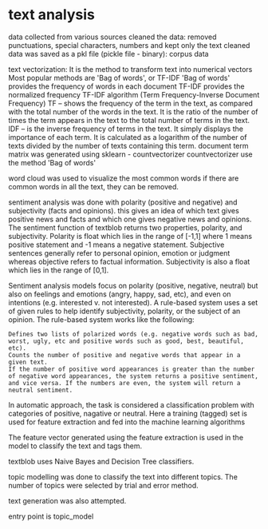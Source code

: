 # text analysis 

data collected from various sources
cleaned the data: removed punctuations, special characters, numbers and kept only the text
cleaned data was saved as a pkl file (pickle file - binary): corpus data

text vectorization: It is the method to transform text into numerical vectors
Most popular methods are 'Bag of words', or TF-IDF
'Bag of words' provides the frequency of words in each document
TF-IDF provides the normalized frequency
TF-IDF algorithm (Term Frequency-Inverse Document Frequency)
TF – shows the frequency of the term in the text, as compared with the total number of the words in the text. It is the ratio of the number of times the term appears in the text to the total number of terms in the text.
IDF – is the inverse frequency of terms in the text. It simply displays the importance of each term. It is calculated as a logarithm of the number of texts divided by the number of texts containing this term.
document term matrix was generated using sklearn - countvectorizer
countvectorizer use the method 'Bag of words'


word cloud was used to visualize the most common words
if there are common words in all the text, they can be removed. 

sentiment analysis was done with polarity (positive and negative) and subjectivity (facts and opinions).
this gives an idea of which text gives positive news and facts and which one gives negative news and opinions.
The sentiment function of textblob returns two properties, polarity, and subjectivity.
Polarity is float which lies in the range of [-1,1] where 1 means positive statement and -1 means a negative statement. Subjective sentences generally refer to personal opinion, emotion or judgment whereas objective refers to factual information. Subjectivity is also a float which lies in the range of [0,1].

Sentiment analysis models focus on polarity (positive, negative, neutral) but also on feelings and emotions (angry, happy, sad, etc), and even on intentions (e.g. interested v. not interested).
A rule-based system uses a set of given rules to help identify subjectivity, polarity, or the subject of an opinion.
The rule-based system works like the following:

    Defines two lists of polarized words (e.g. negative words such as bad, worst, ugly, etc and positive words such as good, best, beautiful, etc).
    Counts the number of positive and negative words that appear in a given text.
    If the number of positive word appearances is greater than the number of negative word appearances, the system returns a positive sentiment, and vice versa. If the numbers are even, the system will return a neutral sentiment.

In automatic approach, the task is considered a classification problem with categories of positive, nagative or neutral.
Here a training (tagged) set is used for feature extraction and fed into the machine learning algorithms

The feature vector generated using the feature extraction is used in the model to classify the text and tags them.

textblob uses Naive Bayes and Decision Tree classifiers.


topic modelling was done to classify the text into different topics. The number of topics were selected by trial and error method.

text generation was also attempted.

entry point is topic_model